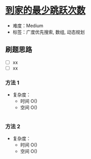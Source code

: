 # [到家的最少跳跃次数](https://leetcode-cn.com/problems/minimum-jumps-to-reach-home/)

- 难度：Medium
- 标签：广度优先搜索, 数组, 动态规划

## 刷题思路

- [ ] xx
- [ ] xx

### 方法 1

- 复杂度：
    - 时间 O()
    - 空间 O()

``` js

```

### 方法 2

- 复杂度：
    - 时间 O()
    - 空间 O()

``` js

```

